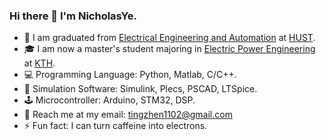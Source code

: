 <!-- ### Hi there 👋

**NicholasYe/NicholasYe** is a ✨ _special_ ✨ repository because its `README.md` (this file) appears on your GitHub profile.

Here are some ideas to get you started:

- 🔭 I’m currently working on ...
- 🌱 I’m currently learning ...
- 👯 I’m looking to collaborate on ...
- 🤔 I’m looking for help with ...
- 💬 Ask me about ...
- 📫 How to reach me: ...
- 😄 Pronouns: ...
- ⚡ Fun fact: ...

<img align="left" src="https://github-readme-stats.vercel.app/api?username=NicholasYe&show_icons=true&count_private=true&hide=issues,contribs" />

--> 

### Hi there 👋 I'm **NicholasYe**.

- 🏫 I am graduated from [Electrical Engineering and Automation](http://english.seee.hust.edu.cn/) at [HUST](http://english.hust.edu.cn/).
- 🎓 I am now a master's student majoring in [Electric Power Engineering](https://www.kth.se/en/studies/master/electric-power-engineering/msc-electric-power-engineering-1.7892) at [KTH](https://www.kth.se/en).
- 💻 Programming Language: Python, Matlab, C/C++.
- 🧮 Simulation Software: Simulink, Plecs, PSCAD, LTSpice.
- 🕹️ Microcontroller: Arduino, STM32, DSP.
- 📧 Reach me at my email: [tingzhen1102@gmail.com](mailto:tingzhen1102@gmail.com)
- ⚡ Fun fact: I can turn caffeine into electrons.


<!-- &hide=javascript,html -->

